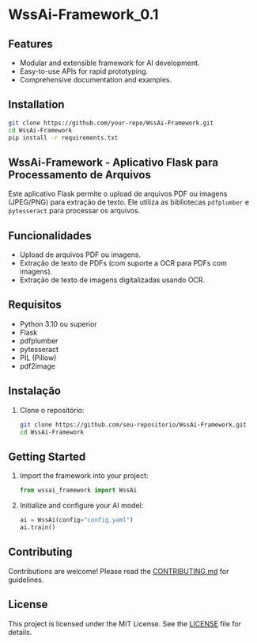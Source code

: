 # WssAi-Framework_0.1

## Features

- Modular and extensible framework for AI development.
- Easy-to-use APIs for rapid prototyping.
- Comprehensive documentation and examples.

## Installation

```bash
git clone https://github.com/your-repo/WssAi-Framework.git
cd WssAi-Framework
pip install -r requirements.txt
```

## WssAi-Framework - Aplicativo Flask para Processamento de Arquivos

Este aplicativo Flask permite o upload de arquivos PDF ou imagens (JPEG/PNG) para extração de texto. Ele utiliza as bibliotecas `pdfplumber` e `pytesseract` para processar os arquivos.

## Funcionalidades

- Upload de arquivos PDF ou imagens.
- Extração de texto de PDFs (com suporte a OCR para PDFs com imagens).
- Extração de texto de imagens digitalizadas usando OCR.

## Requisitos

- Python 3.10 ou superior
- Flask
- pdfplumber
- pytesseract
- PIL (Pillow)
- pdf2image

## Instalação

1. Clone o repositório:

   ```bash
   git clone https://github.com/seu-repositorio/WssAi-Framework.git
   cd WssAi-Framework

## Getting Started

1. Import the framework into your project:

    ```python
    from wssai_framework import WssAi
    ```

2. Initialize and configure your AI model:

    ```python
    ai = WssAi(config="config.yaml")
    ai.train()
    ```

## Contributing

Contributions are welcome! Please read the [CONTRIBUTING.md](CONTRIBUTING.md) for guidelines.

## License

This project is licensed under the MIT License. See the [LICENSE](LICENSE) file for details.
